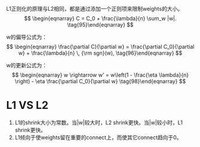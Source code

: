 L1正则化的原理与L2相同，都是通过添加一个正则项来限制weights的大小。  
$$
\begin{eqnarray}  C = C_0 + \frac{\lambda}{n} \sum_w |w|.
\tag{95}\end{eqnarray}
$$

w的偏导公式为：  
$$
\begin{eqnarray}  \frac{\partial C}{\partial
    w} = \frac{\partial C_0}{\partial w} + \frac{\lambda}{n} \, {\rm
    sgn}(w),
\tag{96}\end{eqnarray}
$$

w的更新公式为：  
$$
\begin{eqnarray}
  w \rightarrow w' = w\left(1 - \frac{\eta \lambda}{n} \right) - \eta \frac{\partial C_0}{\partial w}
\tag{98}\end{eqnarray}
$$

# L1 VS L2

1. L1的shrink大小为常数。当|w|较大时，L2 shrink更快。当|w|较小时，L1 shrink更快。  
2. L1倾向于使weights留在重要的connect上，而使其它connect趋向于0。  